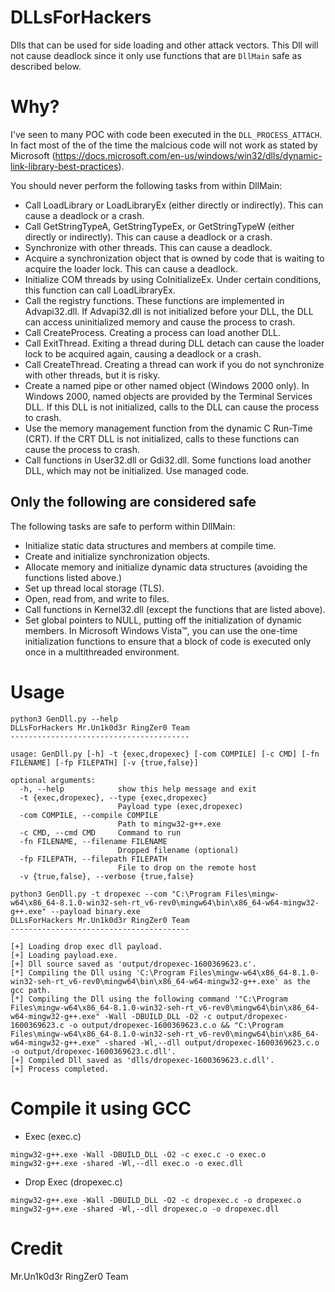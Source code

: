 # DLLsForHackers
Dlls that can be used for side loading and other attack vectors. This Dll will not cause deadlock since it only use functions that are `DllMain` safe as described below.

# Why?

I've seen to many POC with code been executed in the `DLL_PROCESS_ATTACH`. In fact most of the of the time the malcious code will not work as stated by Microsoft (https://docs.microsoft.com/en-us/windows/win32/dlls/dynamic-link-library-best-practices).

You should never perform the following tasks from within DllMain:

*    Call LoadLibrary or LoadLibraryEx (either directly or indirectly). This can cause a deadlock or a crash.
*    Call GetStringTypeA, GetStringTypeEx, or GetStringTypeW (either directly or indirectly). This can cause a deadlock or a crash.
*    Synchronize with other threads. This can cause a deadlock.
*    Acquire a synchronization object that is owned by code that is waiting to acquire the loader lock. This can cause a deadlock.
*    Initialize COM threads by using CoInitializeEx. Under certain conditions, this function can call LoadLibraryEx.
*    Call the registry functions. These functions are implemented in Advapi32.dll. If Advapi32.dll is not initialized before your DLL, the DLL can access uninitialized memory and cause the process to crash.
*    Call CreateProcess. Creating a process can load another DLL.
*    Call ExitThread. Exiting a thread during DLL detach can cause the loader lock to be acquired again, causing a deadlock or a crash.
*    Call CreateThread. Creating a thread can work if you do not synchronize with other threads, but it is risky.
*    Create a named pipe or other named object (Windows 2000 only). In Windows 2000, named objects are provided by the Terminal Services DLL. If this DLL is not initialized, calls to the DLL can cause the process to crash.
*    Use the memory management function from the dynamic C Run-Time (CRT). If the CRT DLL is not initialized, calls to these functions can cause the process to crash.
*    Call functions in User32.dll or Gdi32.dll. Some functions load another DLL, which may not be initialized.
    Use managed code.
    
 ## Only the following are considered safe
 
 The following tasks are safe to perform within DllMain:

*    Initialize static data structures and members at compile time.
*    Create and initialize synchronization objects.
*    Allocate memory and initialize dynamic data structures (avoiding the functions listed above.)
*    Set up thread local storage (TLS).
*    Open, read from, and write to files.
*    Call functions in Kernel32.dll (except the functions that are listed above).
*    Set global pointers to NULL, putting off the initialization of dynamic members. In Microsoft Windows Vista™, you can use the one-time initialization functions to ensure that a block of code is executed only once in a multithreaded environment.

# Usage

```
python3 GenDll.py --help
DLLsForHackers Mr.Un1k0d3r RingZer0 Team
----------------------------------------

usage: GenDll.py [-h] -t {exec,dropexec} [-com COMPILE] [-c CMD] [-fn FILENAME] [-fp FILEPATH] [-v {true,false}]

optional arguments:
  -h, --help            show this help message and exit
  -t {exec,dropexec}, --type {exec,dropexec}
                        Payload type (exec,dropexec)
  -com COMPILE, --compile COMPILE
                        Path to mingw32-g++.exe
  -c CMD, --cmd CMD     Command to run
  -fn FILENAME, --filename FILENAME
                        Dropped filename (optional)
  -fp FILEPATH, --filepath FILEPATH
                        File to drop on the remote host
  -v {true,false}, --verbose {true,false}
```

```
python3 GenDll.py -t dropexec --com "C:\Program Files\mingw-w64\x86_64-8.1.0-win32-seh-rt_v6-rev0\mingw64\bin\x86_64-w64-mingw32-g++.exe" --payload binary.exe
DLLsForHackers Mr.Un1k0d3r RingZer0 Team
----------------------------------------

[+] Loading drop exec dll payload.
[+] Loading payload.exe.
[+] Dll source saved as 'output/dropexec-1600369623.c'.
[*] Compiling the Dll using 'C:\Program Files\mingw-w64\x86_64-8.1.0-win32-seh-rt_v6-rev0\mingw64\bin\x86_64-w64-mingw32-g++.exe' as the gcc path.
[*] Compiling the Dll using the following command '"C:\Program Files\mingw-w64\x86_64-8.1.0-win32-seh-rt_v6-rev0\mingw64\bin\x86_64-w64-mingw32-g++.exe" -Wall -DBUILD_DLL -O2 -c output/dropexec-1600369623.c -o output/dropexec-1600369623.c.o && "C:\Program Files\mingw-w64\x86_64-8.1.0-win32-seh-rt_v6-rev0\mingw64\bin\x86_64-w64-mingw32-g++.exe" -shared -Wl,--dll output/dropexec-1600369623.c.o -o output/dropexec-1600369623.c.dll'.
[+] Compiled Dll saved as 'dlls/dropexec-1600369623.c.dll'.
[+] Process completed.
```

# Compile it using GCC

* Exec (exec.c)
```
mingw32-g++.exe -Wall -DBUILD_DLL -O2 -c exec.c -o exec.o
mingw32-g++.exe -shared -Wl,--dll exec.o -o exec.dll
```

* Drop Exec (dropexec.c)
```
mingw32-g++.exe -Wall -DBUILD_DLL -O2 -c dropexec.c -o dropexec.o
mingw32-g++.exe -shared -Wl,--dll dropexec.o -o dropexec.dll
```

# Credit

Mr.Un1k0d3r RingZer0 Team
